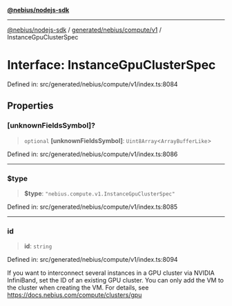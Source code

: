 [**@nebius/nodejs-sdk**](../../../../../README.md)

---

[@nebius/nodejs-sdk](../../../../../README.md) / [generated/nebius/compute/v1](../README.md) / InstanceGpuClusterSpec

# Interface: InstanceGpuClusterSpec

Defined in: src/generated/nebius/compute/v1/index.ts:8084

## Properties

### \[unknownFieldsSymbol\]?

> `optional` **\[unknownFieldsSymbol\]**: `Uint8Array`\<`ArrayBufferLike`\>

Defined in: src/generated/nebius/compute/v1/index.ts:8086

---

### $type

> **$type**: `"nebius.compute.v1.InstanceGpuClusterSpec"`

Defined in: src/generated/nebius/compute/v1/index.ts:8085

---

### id

> **id**: `string`

Defined in: src/generated/nebius/compute/v1/index.ts:8094

If you want to interconnect several instances in a GPU cluster via NVIDIA InfiniBand,
set the ID of an existing GPU cluster.
You can only add the VM to the cluster when creating the VM.
For details, see https://docs.nebius.com/compute/clusters/gpu
